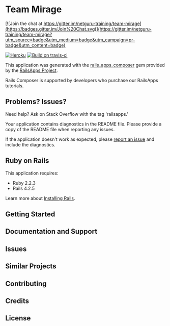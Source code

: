 Team Mirage
================

[![Join the chat at https://gitter.im/netguru-training/team-mirage](https://badges.gitter.im/Join%20Chat.svg)](https://gitter.im/netguru-training/team-mirage?utm_source=badge&utm_medium=badge&utm_campaign=pr-badge&utm_content=badge)

[![Heroku](https://heroku-badge.herokuapp.com/?app=team-mirage)](http://team-mirage.herokuapp.com/)
[![Build on travis-ci](https://travis-ci.org/netguru-training/team-mirage.svg)](https://travis-ci.org/netguru-training/team-mirage)

This application was generated with the [rails_apps_composer](https://github.com/RailsApps/rails_apps_composer) gem
provided by the [RailsApps Project](http://railsapps.github.io/).

Rails Composer is supported by developers who purchase our RailsApps tutorials.

Problems? Issues?
-----------

Need help? Ask on Stack Overflow with the tag 'railsapps.'

Your application contains diagnostics in the README file. Please provide a copy of the README file when reporting any issues.

If the application doesn't work as expected, please [report an issue](https://github.com/RailsApps/rails_apps_composer/issues)
and include the diagnostics.

Ruby on Rails
-------------

This application requires:

- Ruby 2.2.3
- Rails 4.2.5

Learn more about [Installing Rails](http://railsapps.github.io/installing-rails.html).

Getting Started
---------------

Documentation and Support
-------------------------

Issues
-------------

Similar Projects
----------------

Contributing
------------

Credits
-------

License
-------

